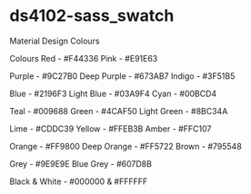 # ds4102-sass_swatch
 Material Design Colours

Colours
Red - #F44336
Pink - #E91E63

Purple - #9C27B0
Deep Purple - #673AB7
Indigo - #3F51B5

Blue - #2196F3
Light Blue - #03A9F4
Cyan - #00BCD4

Teal - #009688
Green - #4CAF50
Light Green - #8BC34A

Lime - #CDDC39
Yellow - #FFEB3B
Amber - #FFC107

Orange - #FF9800
Deep Orange - #FF5722
Brown - #795548

Grey - #9E9E9E
Blue Grey - #607D8B

Black & White - #000000 & #FFFFFF